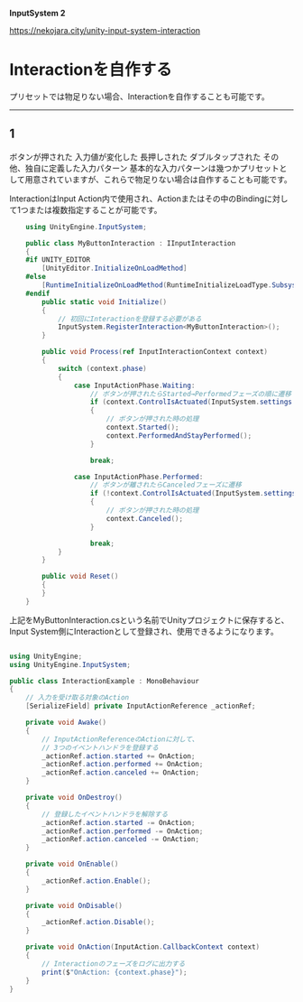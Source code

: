 **InputSystem 2**

https://nekojara.city/unity-input-system-interaction

# Interactionを自作する

プリセットでは物足りない場合、Interactionを自作することも可能です。

---
## 1


ボタンが押された
入力値が変化した
長押しされた
ダブルタップされた
その他、独自に定義した入力パターン
基本的な入力パターンは幾つかプリセットとして用意されていますが、これらで物足りない場合は自作することも可能です。

InteractionはInput Action内で使用され、Actionまたはその中のBindingに対して1つまたは複数指定することが可能です。




```cs:MyButtonInteraction.cs
    using UnityEngine.InputSystem;

    public class MyButtonInteraction : IInputInteraction
    {
    #if UNITY_EDITOR
        [UnityEditor.InitializeOnLoadMethod]
    #else
        [RuntimeInitializeOnLoadMethod(RuntimeInitializeLoadType.SubsystemRegistration)]
    #endif
        public static void Initialize()
        {
            // 初回にInteractionを登録する必要がある
            InputSystem.RegisterInteraction<MyButtonInteraction>();
        }

        public void Process(ref InputInteractionContext context)
        {
            switch (context.phase)
            {
                case InputActionPhase.Waiting:
                    // ボタンが押されたらStarted→Performedフェーズの順に遷移
                    if (context.ControlIsActuated(InputSystem.settings.defaultButtonPressPoint))
                    {
                        // ボタンが押された時の処理
                        context.Started();
                        context.PerformedAndStayPerformed();
                    }

                    break;

                case InputActionPhase.Performed:
                    // ボタンが離されたらCanceledフェーズに遷移
                    if (!context.ControlIsActuated(InputSystem.settings.buttonReleaseThreshold))
                    {
                        // ボタンが押された時の処理
                        context.Canceled();
                    }

                    break;
            }
        }

        public void Reset()
        {
        }
    }

```

上記をMyButtonInteraction.csという名前でUnityプロジェクトに保存すると、Input System側にInteractionとして登録され、使用できるようになります。


```cs:InteractionExample.cs

using UnityEngine;
using UnityEngine.InputSystem;

public class InteractionExample : MonoBehaviour
{
    // 入力を受け取る対象のAction
    [SerializeField] private InputActionReference _actionRef;

    private void Awake()
    {
        // InputActionReferenceのActionに対して、
        // 3つのイベントハンドラを登録する
        _actionRef.action.started += OnAction;
        _actionRef.action.performed += OnAction;
        _actionRef.action.canceled += OnAction;
    }

    private void OnDestroy()
    {
        // 登録したイベントハンドラを解除する
        _actionRef.action.started -= OnAction;
        _actionRef.action.performed -= OnAction;
        _actionRef.action.canceled -= OnAction;
    }

    private void OnEnable()
    {
        _actionRef.action.Enable();
    }

    private void OnDisable()
    {
        _actionRef.action.Disable();
    }

    private void OnAction(InputAction.CallbackContext context)
    {
        // Interactionのフェーズをログに出力する
        print($"OnAction: {context.phase}");
    }
}

```